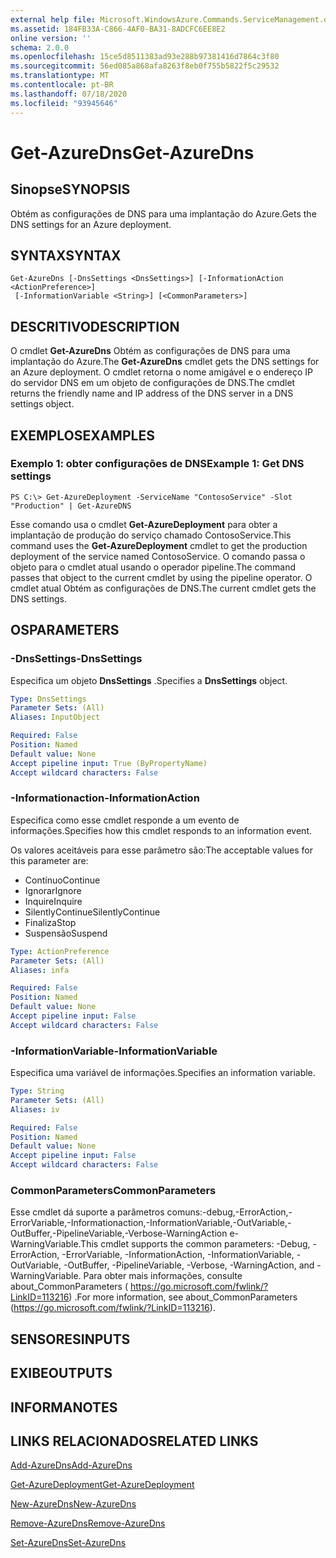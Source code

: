 ```yaml
---
external help file: Microsoft.WindowsAzure.Commands.ServiceManagement.dll-Help.xml
ms.assetid: 184FB33A-C866-4AF0-BA31-8ADCFC6EE8E2
online version: ''
schema: 2.0.0
ms.openlocfilehash: 15ce5d8511383ad93e288b97381416d7864c3f80
ms.sourcegitcommit: 56ed085a868afa8263f8eb0f755b5822f5c29532
ms.translationtype: MT
ms.contentlocale: pt-BR
ms.lasthandoff: 07/18/2020
ms.locfileid: "93945646"
---
```

# <span data-ttu-id="e9927-101">Get-AzureDns</span><span class="sxs-lookup"><span data-stu-id="e9927-101">Get-AzureDns</span></span>

## <span data-ttu-id="e9927-102">Sinopse</span><span class="sxs-lookup"><span data-stu-id="e9927-102">SYNOPSIS</span></span>
<span data-ttu-id="e9927-103">Obtém as configurações de DNS para uma implantação do Azure.</span><span class="sxs-lookup"><span data-stu-id="e9927-103">Gets the DNS settings for an Azure deployment.</span></span>

## <span data-ttu-id="e9927-104">SYNTAX</span><span class="sxs-lookup"><span data-stu-id="e9927-104">SYNTAX</span></span>

```
Get-AzureDns [-DnsSettings <DnsSettings>] [-InformationAction <ActionPreference>]
 [-InformationVariable <String>] [<CommonParameters>]
```

## <span data-ttu-id="e9927-105">DESCRITIVO</span><span class="sxs-lookup"><span data-stu-id="e9927-105">DESCRIPTION</span></span>
<span data-ttu-id="e9927-106">O cmdlet **Get-AzureDns** Obtém as configurações de DNS para uma implantação do Azure.</span><span class="sxs-lookup"><span data-stu-id="e9927-106">The **Get-AzureDns** cmdlet gets the DNS settings for an Azure deployment.</span></span>
<span data-ttu-id="e9927-107">O cmdlet retorna o nome amigável e o endereço IP do servidor DNS em um objeto de configurações de DNS.</span><span class="sxs-lookup"><span data-stu-id="e9927-107">The cmdlet returns the friendly name and IP address of the DNS server in a DNS settings object.</span></span>

## <span data-ttu-id="e9927-108">EXEMPLOS</span><span class="sxs-lookup"><span data-stu-id="e9927-108">EXAMPLES</span></span>

### <span data-ttu-id="e9927-109">Exemplo 1: obter configurações de DNS</span><span class="sxs-lookup"><span data-stu-id="e9927-109">Example 1: Get DNS settings</span></span>
```
PS C:\> Get-AzureDeployment -ServiceName "ContosoService" -Slot "Production" | Get-AzureDNS
```

<span data-ttu-id="e9927-110">Esse comando usa o cmdlet **Get-AzureDeployment** para obter a implantação de produção do serviço chamado ContosoService.</span><span class="sxs-lookup"><span data-stu-id="e9927-110">This command uses the **Get-AzureDeployment** cmdlet to get the production deployment of the service named ContosoService.</span></span>
<span data-ttu-id="e9927-111">O comando passa o objeto para o cmdlet atual usando o operador pipeline.</span><span class="sxs-lookup"><span data-stu-id="e9927-111">The command passes that object to the current cmdlet by using the pipeline operator.</span></span>
<span data-ttu-id="e9927-112">O cmdlet atual Obtém as configurações de DNS.</span><span class="sxs-lookup"><span data-stu-id="e9927-112">The current cmdlet gets the DNS settings.</span></span>

## <span data-ttu-id="e9927-113">OS</span><span class="sxs-lookup"><span data-stu-id="e9927-113">PARAMETERS</span></span>

### <span data-ttu-id="e9927-114">-DnsSettings</span><span class="sxs-lookup"><span data-stu-id="e9927-114">-DnsSettings</span></span>
<span data-ttu-id="e9927-115">Especifica um objeto **DnsSettings** .</span><span class="sxs-lookup"><span data-stu-id="e9927-115">Specifies a **DnsSettings** object.</span></span>

```yaml
Type: DnsSettings
Parameter Sets: (All)
Aliases: InputObject

Required: False
Position: Named
Default value: None
Accept pipeline input: True (ByPropertyName)
Accept wildcard characters: False
```

### <span data-ttu-id="e9927-116">-Informationaction</span><span class="sxs-lookup"><span data-stu-id="e9927-116">-InformationAction</span></span>
<span data-ttu-id="e9927-117">Especifica como esse cmdlet responde a um evento de informações.</span><span class="sxs-lookup"><span data-stu-id="e9927-117">Specifies how this cmdlet responds to an information event.</span></span>

<span data-ttu-id="e9927-118">Os valores aceitáveis para esse parâmetro são:</span><span class="sxs-lookup"><span data-stu-id="e9927-118">The acceptable values for this parameter are:</span></span>

- <span data-ttu-id="e9927-119">Contínuo</span><span class="sxs-lookup"><span data-stu-id="e9927-119">Continue</span></span>
- <span data-ttu-id="e9927-120">Ignorar</span><span class="sxs-lookup"><span data-stu-id="e9927-120">Ignore</span></span>
- <span data-ttu-id="e9927-121">Inquire</span><span class="sxs-lookup"><span data-stu-id="e9927-121">Inquire</span></span>
- <span data-ttu-id="e9927-122">SilentlyContinue</span><span class="sxs-lookup"><span data-stu-id="e9927-122">SilentlyContinue</span></span>
- <span data-ttu-id="e9927-123">Finaliza</span><span class="sxs-lookup"><span data-stu-id="e9927-123">Stop</span></span>
- <span data-ttu-id="e9927-124">Suspensão</span><span class="sxs-lookup"><span data-stu-id="e9927-124">Suspend</span></span>

```yaml
Type: ActionPreference
Parameter Sets: (All)
Aliases: infa

Required: False
Position: Named
Default value: None
Accept pipeline input: False
Accept wildcard characters: False
```

### <span data-ttu-id="e9927-125">-InformationVariable</span><span class="sxs-lookup"><span data-stu-id="e9927-125">-InformationVariable</span></span>
<span data-ttu-id="e9927-126">Especifica uma variável de informações.</span><span class="sxs-lookup"><span data-stu-id="e9927-126">Specifies an information variable.</span></span>

```yaml
Type: String
Parameter Sets: (All)
Aliases: iv

Required: False
Position: Named
Default value: None
Accept pipeline input: False
Accept wildcard characters: False
```

### <span data-ttu-id="e9927-127">CommonParameters</span><span class="sxs-lookup"><span data-stu-id="e9927-127">CommonParameters</span></span>
<span data-ttu-id="e9927-128">Esse cmdlet dá suporte a parâmetros comuns:-debug,-ErrorAction,-ErrorVariable,-Informationaction,-InformationVariable,-OutVariable,-OutBuffer,-PipelineVariable,-Verbose-WarningAction e-WarningVariable.</span><span class="sxs-lookup"><span data-stu-id="e9927-128">This cmdlet supports the common parameters: -Debug, -ErrorAction, -ErrorVariable, -InformationAction, -InformationVariable, -OutVariable, -OutBuffer, -PipelineVariable, -Verbose, -WarningAction, and -WarningVariable.</span></span> <span data-ttu-id="e9927-129">Para obter mais informações, consulte about_CommonParameters ( https://go.microsoft.com/fwlink/?LinkID=113216) .</span><span class="sxs-lookup"><span data-stu-id="e9927-129">For more information, see about_CommonParameters (https://go.microsoft.com/fwlink/?LinkID=113216).</span></span>

## <span data-ttu-id="e9927-130">SENSORES</span><span class="sxs-lookup"><span data-stu-id="e9927-130">INPUTS</span></span>

## <span data-ttu-id="e9927-131">EXIBE</span><span class="sxs-lookup"><span data-stu-id="e9927-131">OUTPUTS</span></span>

## <span data-ttu-id="e9927-132">INFORMA</span><span class="sxs-lookup"><span data-stu-id="e9927-132">NOTES</span></span>

## <span data-ttu-id="e9927-133">LINKS RELACIONADOS</span><span class="sxs-lookup"><span data-stu-id="e9927-133">RELATED LINKS</span></span>

[<span data-ttu-id="e9927-134">Add-AzureDns</span><span class="sxs-lookup"><span data-stu-id="e9927-134">Add-AzureDns</span></span>](./Add-AzureDns.md)

[<span data-ttu-id="e9927-135">Get-AzureDeployment</span><span class="sxs-lookup"><span data-stu-id="e9927-135">Get-AzureDeployment</span></span>](./Get-AzureDeployment.md)

[<span data-ttu-id="e9927-136">New-AzureDns</span><span class="sxs-lookup"><span data-stu-id="e9927-136">New-AzureDns</span></span>](./New-AzureDns.md)

[<span data-ttu-id="e9927-137">Remove-AzureDns</span><span class="sxs-lookup"><span data-stu-id="e9927-137">Remove-AzureDns</span></span>](./Remove-AzureDns.md)

[<span data-ttu-id="e9927-138">Set-AzureDns</span><span class="sxs-lookup"><span data-stu-id="e9927-138">Set-AzureDns</span></span>](./Set-AzureDns.md)


